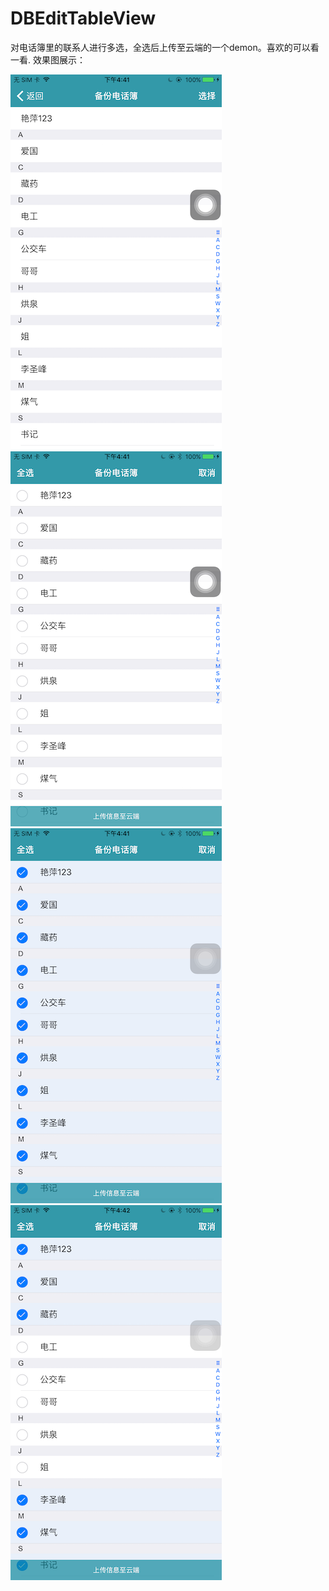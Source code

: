 # DBEditTableView
对电话簿里的联系人进行多选，全选后上传至云端的一个demon。喜欢的可以看一看.
效果图展示：


![image](https://github.com/Jdb156158/DBEditTableView/blob/master/DBEditTableView/IMG_0164.PNG)
![image](https://github.com/Jdb156158/DBEditTableView/blob/master/DBEditTableView/IMG_0167.PNG)
![image](https://github.com/Jdb156158/DBEditTableView/blob/master/DBEditTableView/IMG_0168.PNG)
![image](https://github.com/Jdb156158/DBEditTableView/blob/master/DBEditTableView/IMG_0170.PNG)
